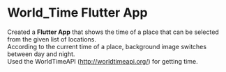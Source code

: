 # World_Time Flutter App
Created a **Flutter App** that shows the time of a place that can be selected from the given list of locations.<br>
According to the current time of a place, background image switches between day and night.<br>
Used the WorldTimeAPI (http://worldtimeapi.org/) for getting time.<br>
